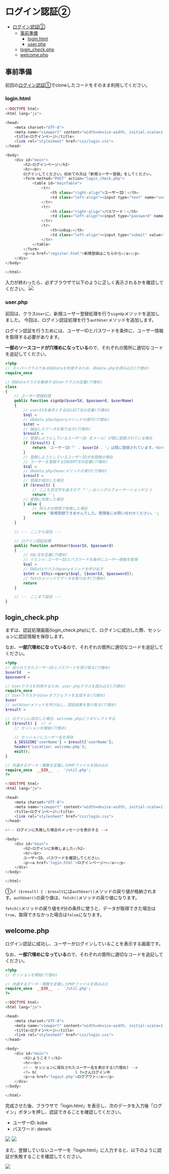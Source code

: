 ﻿# ログイン認証②

- [ログイン認証②](#ログイン認証)
  - [事前準備](#事前準備)
    - [login.html](#loginhtml)
    - [user.php](#userphp)
  - [login\_check.php](#login_checkphp)
  - [welcome.php](#welcomephp)

## 事前準備

前回の[ログイン認証①](../login-i/README.md)でcloneしたコードをそのまま利用してください。

### login.html

```php
<!DOCTYPE html>
<html lang="ja">

<head>
    <meta charset="UTF-8">
    <meta name="viewport" content="width=device-width, initial-scale=1.0">
    <title>ログインページ</title>
    <link rel="stylesheet" href="css/login.css">
</head>

<body>
    <div id="main">
        <h2>ログインページ</h2>
        <hr><br>
        ログインしてください。初めての方は「新規ユーザー登録」をしてください。
        <form method="POST" action="login_check.php">
            <table id="mainTable">
                <tr>
                    <th class="right-align">ユーザーID：</th>
                    <td class="left-align"><input type="text" name="userId" required></td>
                </tr>
                <tr>
                    <th class="right-align">パスワード：</th>
                    <td class="left-align"><input type="password" name="password" required></td>
                </tr>
                <tr>
                    <th>&nbsp;</th>
                    <td class="left-align"><input type="submit" value="ログイン"></td>
                </tr>
            </table>
        </form>
        <p><a href="register.html">新規登録はこちらから</a></p>
    </div>
</body>

</html>
```

入力が終わったら、必ずブラウザで以下のように正しく表示されるかを確認してください。
![](./images/login_html_display.png)

### user.php

前回は、クラス`User`に、新規ユーザー登録処理を行う`signUp`メソッドを追加しました。
今回は、ログイン認証処理を行う`authUser`メソッドを追加します。

ログイン認証を行うためには、ユーザーIDとパスワードを条件に、ユーザー情報を取得する必要があります。

**一部のソースコードが穴埋めになっている**ので、それぞれの箇所に適切なコードを追記してください。

```php
<?php
// スーパークラスであるDbDataを利用するため、dbdata.phpを読み込む(穴埋め)
require_once 

// DbDataクラスを継承するUserクラスの定義(穴埋め)
class 
{
    // ユーザー登録処理
    public function signUp($userId, $password, $userName)
    {
        // userIdを条件とするSELECT文の定義(穴埋め)
        $sql = 
        // dbdata.phpのqueryメソッドの実行(穴埋め)
        $stmt = 
        // 抽出したデータを取り出す(穴埋め)
        $result = 
        // 登録しようとしているユーザーID（Eメール）が既に登録されている場合
        if ($result) {
            return 'ユーザーID「' . $userId . '」は既に登録されています。<br>他のユーザーIDをご利用ください。';
        }
        // 登録しようとしているユーザーIDが未登録の場合
        // ユーザーを登録するINSERT文の定義(穴埋め)
        $sql = 
        // dbdata.phpのexecメソッドの実行(穴埋め)
        $result = 
        // 登録が成功した場合
        if ($result) {
            // ここも空文字を返すので「''」はシングルクォーテーションが２つ
            return '';
        // 登録に失敗した場合
        } else {
            // 何らかの原因で失敗した場合
            return '新規登録できませんでした。管理者にお問い合わせください。';
        }
    }

    // --- ここから追加 ---

    // ログイン認証処理
    public function authUser($userId, $password)
    {
        // SQL文を定義(穴埋め)
        // ※ヒント:ユーザーIDとパスワードを条件にユーザー情報を取得
        $sql = 
        // DbDataクラスのqueryメソッドを呼び出す
        $stmt = $this->query($sql, [$userId, $password]);
        // fetchメソッドでデータを取り出す(穴埋め)
        return 
    }

    // --- ここまで追加 ---
}

```

## login_check.php

まずは、認証処理画面(login_check.php)にて、ログインに成功した際、セッションに認証情報を保存します。

なお、**一部穴埋めになっている**ので、それぞれの箇所に適切なコードを追記してください。

```php
<?php
// 送られてきたユーザーIDとパスワードを受け取る(穴埋め)
$userId   = 
$password = 

// Userクラスを利用するため、user.phpクラスを読み込む(穴埋め)
require_once 
// UserクラスからUserオブジェクトを生成する(穴埋め)
$user 
// authUserメソッドを呼び出し、認証結果を受け取る(穴埋め)
$result = 

// ログインに成功した場合、welcome.phpにリダイレクトする
if ($result) {  // ①
    // セッションを開始(穴埋め)
    
    // セッションにユーザー名を保存
    $_SESSION['userName'] = $result['userName'];
    header('Location: welcome.php');
    exit();
}

// 共通するデータ・関数を定義したPHPファイルを読み込む
require_once  __DIR__  .  '/util.php';
?>

<!DOCTYPE html>
<html lang="ja">

<head>
    <meta charset="UTF-8">
    <meta name="viewport" content="width=device-width, initial-scale=1.0">
    <title>ログインページ</title>
    <link rel="stylesheet" href="css/login.css">
</head>

<!-- ログインに失敗した場合のメッセージを表示する -->

<body>
    <div id="main">
        <h2>ログインに失敗しました</h2>
        <hr><br>
        ユーザーID、パスワードを確認してください。
        <p><a href='login.html'>ログインページへ</a></p>
    </div>
</body>

</html>
```

①`if ($result) { `: `$result`には`authUser()`メソッドの戻り値が格納されます。`authUser()`の戻り値は、`fetch()`メソッドの戻り値になります。

`fetch()`メソッドの戻り値をif分の条件に使うと、データが取得できた場合は`true`、取得できなかった場合は`false`になります。

## welcome.php

ログイン認証に成功し、ユーザーがログインしていることを表示する画面です。

なお、**一部穴埋めになっている**ので、それぞれの箇所に適切なコードを追記してください。

```php
<?php
// セッションを開始(穴埋め)

// 共通するデータ・関数を定義したPHPファイルを読み込む
require_once  __DIR__  .  '/util.php';
?>

<!DOCTYPE html>
<html lang="ja">

<head>
    <meta charset="UTF-8">
    <meta name="viewport" content="width=device-width, initial-scale=1.0">
    <title>ログインページ</title>
    <link rel="stylesheet" href="css/login.css">
</head>

<body>
    <div id="main">
        <h2>ようこそ！</h2>
        <hr><br>
        <!-- セッションに保存されたユーザー名を表示する(穴埋め) -->
        <?= h(                 ) ?>さんログイン中
        <p><a href='logout.php'>ログアウト</a></p>
    </div>
</body>

</html>
```

完成させた後、ブラウザで「login.html」を表示し、次のデータを入力後「ログイン」ボタンを押し、認証できることを確認してください。

- ユーザーID: kobe
- パスワード: denshi

![](./images/login_html_display_input.png)
![](./images/welcome_php_display.png)

また、登録していないユーザーを「login.html」に入力すると、以下のように認証が失敗することを確認してください。

![](./images/login_html_display_error.png)

